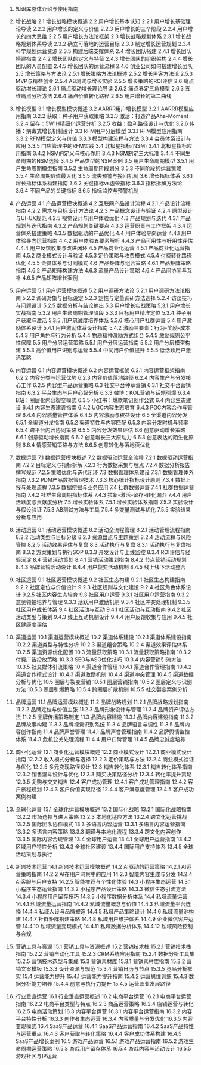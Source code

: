 
1. 知识库总体介绍与使用指南

2. 增长战略
   2.1 增长战略模块概述
   2.2 用户增长基本认知
       2.2.1 用户增长基础理论导读
       2.2.2 用户增长的定义与价值
       2.2.3 用户增长的三个阶段
       2.2.4 用户增长的四大思维
       2.2.5 用户增长方法论框架
   2.3 增长战略规划体系
       2.3.1 增长战略规划体系导读
       2.3.2 确立可落地的运营目标
       2.3.3 制定增长运营规划
       2.3.4 科学规划运营资源
       2.3.5 构建后端支撑体系
   2.4 增长团队搭建
       2.4.1 增长团队搭建指南
       2.4.2 增长团队的定义与特征
       2.4.3 增长团队的组织架构
       2.4.4 增长团队的人员配置
       2.4.5 增长团队的运营流程
       2.4.6 创业公司如何搭建增长团队
   2.5 增长策略与方法论
       2.5.1 增长策略方法论概述
       2.5.2 增长黑客方法论
       2.5.3 MVP与精益创业
       2.5.4 AB测试与增长实验
       2.5.5 增长策略的ROI评估
   2.6 痛点驱动增长理论
       2.6.1 痛点驱动增长理论导读
       2.6.2 痛点界定三角模型
       2.6.3 五维痛点分析方法
       2.6.4 痛点价值转化路径
       2.6.5 用户增长的第二曲线

3. 增长模型
   3.1 增长模型模块概述
   3.2 AARRR用户增长模型
       3.2.1 AARRR模型应用指南
       3.2.2 获取：种子用户获取策略
       3.2.3 激活：打造产品Aha-Moment
       3.2.4 留存：5W1H精细化运营分析
       3.2.5 收益：盈利路径设计与优化
       3.2.6 传播：病毒式增长机制设计
   3.3 RFM用户分层模型
       3.3.1 RFM模型应用指南
       3.3.2 RFM模型定义与价值
       3.3.3 模型构建流程与方法
       3.3.4 会员体系设计与应用
       3.3.5 门店管理中的RFM实践
   3.4 北极星指标(NSM)
       3.4.1 北极星指标应用指南
       3.4.2 NSM的定义与核心作用
       3.4.3 NSM制定三大标准
       3.4.4 不同生命周期的NSM选择
       3.4.5 产品类型的NSM案例
   3.5 用户生命周期模型
       3.5.1 用户生命周期模型指南
       3.5.2 生命周期阶段划分
       3.5.3 不同阶段的运营策略
       3.5.4 生命周期价值最大化
       3.5.5 流失预警与挽回机制
   3.6 增长指标体系
       3.6.1 增长指标体系构建指南
       3.6.2 关键指标vs虚荣指标
       3.6.3 指标拆解方法论
       3.6.4 不同产品的关键指标
       3.6.5 指标监控与预警机制

4. 产品运营
   4.1 产品运营模块概述
   4.2 互联网产品设计流程
       4.2.1 产品设计流程指南
       4.2.2 需求与目标设计方法论
       4.2.3 产品概念设计与验证
       4.2.4 原型设计与UI-UX规范
       4.2.5 视觉设计与用户体验优化
   4.3 产品规划与迭代
       4.3.1 产品规划与迭代指南
       4.3.2 产品规划关键要点
       4.3.3 运营职责与工作框架
       4.3.4 运营体系搭建策略
       4.3.5 数据驱动的产品优化
   4.4 用户体验导向运营
       4.4.1 用户体验导向运营指南
       4.4.2 用户体验五要素解析
       4.4.3 产品可用性与好用性评估
       4.4.4 用户反馈收集与改进闭环
   4.5 产品商业化运营
       4.5.1 产品商业化运营指南
       4.5.2 商业模式设计与验证
       4.5.3 定价策略与收费模式
       4.5.4 付费转化路径优化
       4.5.5 会员体系与订阅模式
   4.6 产品矩阵与组合策略
       4.6.1 产品矩阵策略指南
       4.6.2 产品矩阵构建方法
       4.6.3 流量产品设计策略
       4.6.4 产品间协同与互补
       4.6.5 产品矩阵增长案例

5. 用户运营
   5.1 用户运营模块概述
   5.2 用户调研方法论
       5.2.1 用户调研方法论指南
       5.2.2 调研对象与目标设定
       5.2.3 定性与定量调研方法选择
       5.2.4 访谈技巧与问题设计
       5.2.5 数据分析与结论输出
   5.3 用户增长实战策略
       5.3.1 用户增长实战指南
       5.3.2 用户生命周期管理阶段
       5.3.3 目标用户精准定位
       5.3.4 种子用户获取与激活
       5.3.5 用户忠诚度培养体系
       5.3.6 核心用户社群运营
   5.4 用户激励体系设计
       5.4.1 用户激励体系设计指南
       5.4.2 激励三要素：行为-奖励-成本
       5.4.3 用户角色与行为分析
       5.4.4 物质精神激励方式组合
       5.4.5 激励规则公平性保障
   5.5 用户分层运营策略
       5.5.1 用户分层运营指南
       5.5.2 用户分层模型构建
       5.5.3 高价值用户识别与运营
       5.5.4 中间用户价值提升
       5.5.5 低活跃用户激活策略

6. 内容运营
   6.1 内容运营模块概述
   6.2 内容运营框架
       6.2.1 内容运营框架指南
       6.2.2 内容分类与运营优势
       6.2.3 内容价值落地路径
       6.2.4 内容生产与分发核心工作
       6.2.5 内容型产品运营策略
   6.3 社交平台种草营销
       6.3.1 社交平台营销指南
       6.3.2 平台生态与用户心智分析
       6.3.3 微博：KOL营销与话题引爆
       6.3.4 B站：圈层化内容裂变模式
       6.3.5 小红书：爆款笔记创作公式
   6.4 内容生态建设
       6.4.1 内容生态建设指南
       6.4.2 UGC内容生态培育
       6.4.3 PGC内容合作与管理
       6.4.4 内容质量管控体系
       6.4.5 内容激励与权益设计
   6.5 全渠道内容分发
       6.5.1 全渠道分发指南
       6.5.2 渠道特性与内容匹配
       6.5.3 内容分发时机与频率
       6.5.4 跨平台内容协同策略
       6.5.5 内容分发效果评估
   6.6 创意驱动增长策略
       6.6.1 创意驱动增长指南
       6.6.2 创意增长三大原动力
       6.6.3 创意表达的陌生化原则
       6.6.4 情感营销策略与方法
       6.6.5 创意转化与落地页优化

7. 数据运营
   7.1 数据运营模块概述
   7.2 数据驱动运营全流程
       7.2.1 数据驱动运营指南
       7.2.2 目标定义与指标拆解
       7.2.3 行为数据采集与埋点
       7.2.4 数据分析报告撰写规范
       7.2.5 策略优化与迭代闭环
   7.3 数据管理体系建设
       7.3.1 数据管理体系指南
       7.3.2 PDM产品数据管理技术
       7.3.3 核心统计指标设计原则
       7.3.4 数据上报与处理流程
       7.3.5 数据挖掘与业务应用
   7.4 社群数据运营
       7.4.1 社群数据运营指南
       7.4.2 社群生命周期指标体系
       7.4.3 拉新-激活-留存-转化漏斗
       7.4.4 用户活跃度与贡献度分析
   7.5 增长实验体系
       7.5.1 增长实验体系指南
       7.5.2 实验设计与假设验证
       7.5.3 AB测试方法与工具
       7.5.4 多变量测试与优化
       7.5.5 实验结果分析与应用

8. 活动运营
   8.1 活动运营模块概述
   8.2 活动全流程管理
       8.2.1 活动管理流程指南
       8.2.2 活动类型与目标分级
       8.2.3 资源盘点与主题策划
       8.2.4 活动流程与风险管控
       8.2.5 活动效果评估与复盘
   8.3 活动执行与复盘
       8.3.1 活动执行与复盘指南
       8.3.2 方案策划与执行SOP
       8.3.3 开发设计与上线监控
       8.3.4 ROI评估与经验沉淀
   8.4 营销活动策划
       8.4.1 营销活动策划指南
       8.4.2 节点营销活动规划
       8.4.3 品牌营销活动设计
       8.4.4 用户裂变活动机制
       8.4.5 线上线下活动整合

9. 社区运营
   9.1 社区运营模块概述
   9.2 社区生态构建
       9.2.1 社区生态构建指南
       9.2.2 社区定位与价值设计
       9.2.3 社区规则与文化建设
       9.2.4 社区角色体系设计
       9.2.5 社区内容生态培育
   9.3 社区用户运营
       9.3.1 社区用户运营指南
       9.3.2 意见领袖培养与管理
       9.3.3 活跃用户激励机制
       9.3.4 社区冲突处理机制
       9.3.5 社区用户成长体系
   9.4 社区活动与互动
       9.4.1 社区活动与互动指南
       9.4.2 社区活动类型与策划
       9.4.3 线上互动机制设计
       9.4.4 用户反馈收集与应用
       9.4.5 社区健康度评估

10. 渠道运营
    10.1 渠道运营模块概述
    10.2 渠道体系建设
        10.2.1 渠道体系建设指南
        10.2.2 渠道类型与特性分析
        10.2.3 渠道组合策略
        10.2.4 渠道效果评估体系
        10.2.5 渠道资源优化配置
    10.3 流量获取策略
        10.3.1 流量获取策略指南
        10.3.2 付费广告投放策略
        10.3.3 SEO与ASO优化技巧
        10.3.4 内容营销引流方法
        10.3.5 社交媒体引流策略
    10.4 渠道合作管理
        10.4.1 渠道合作管理指南
        10.4.2 渠道合作模式设计
        10.4.3 渠道激励机制
        10.4.4 渠道冲突管理
        10.4.5 渠道数据分析与优化
    10.5 圈层与裂变营销
        10.5.1 圈层营销指南
        10.5.2 圈层定义与识别方法
        10.5.3 圈层引爆策略
        10.5.4 跨圈层扩散机制
        10.5.5 社交裂变案例分析

11. 品牌运营
    11.1 品牌运营模块概述
    11.2 品牌战略规划
        11.2.1 品牌战略规划指南
        11.2.2 品牌定位与价值主张
        11.2.3 品牌形象设计与管理
        11.2.4 品牌资产评估方法
        11.2.5 品牌传播策略制定
    11.3 品牌内容建设
        11.3.1 品牌内容建设指南
        11.3.2 品牌故事构建
        11.3.3 品牌视觉识别系统
        11.3.4 品牌语言与调性
        11.3.5 品牌内容创作指南
    11.4 品牌声誉管理
        11.4.1 品牌声誉管理指南
        11.4.2 品牌舆情监控体系
        11.4.3 危机公关处理流程
        11.4.4 用户口碑管理
        11.4.5 品牌忠诚度培养

12. 商业化运营
    12.1 商业化运营模块概述
    12.2 商业模式设计
        12.2.1 商业模式设计指南
        12.2.2 收入模式分析与选择
        12.2.3 定价策略与方法
        12.2.4 商业模式验证与优化
        12.2.5 多元变现路径设计
    12.3 销售转化体系
        12.3.1 销售转化体系指南
        12.3.2 销售漏斗设计与优化
        12.3.3 购买决策路径分析
        12.3.4 转化率提升策略
        12.3.5 复购与交叉销售
    12.4 客户成功管理
        12.4.1 客户成功管理指南
        12.4.2 客户旅程规划
        12.4.3 客户价值实现路径
        12.4.4 客户满意度管理
        12.4.5 客户成功案例构建

13. 全球化运营
    13.1 全球化运营模块概述
    13.2 国际化战略
        13.2.1 国际化战略指南
        13.2.2 市场选择与进入策略
        13.2.3 本地化适应方法
        13.2.4 跨文化运营挑战
        13.2.5 国际团队协作模式
    13.3 多语言内容运营
        13.3.1 多语言内容运营指南
        13.3.2 多语言内容策略
        13.3.3 翻译与本地化流程
        13.3.4 跨文化内容创作
        13.3.5 国际内容合规管理
    13.4 全球用户运营
        13.4.1 全球用户运营指南
        13.4.2 区域用户特性分析
        13.4.3 全球社区建设
        13.4.4 国际用户支持体系
        13.4.5 全球活动策划与执行

14. 新兴技术运营
    14.1 新兴技术运营模块概述
    14.2 AI驱动的运营策略
        14.2.1 AI运营策略指南
        14.2.2 AI在用户洞察中的应用
        14.2.3 智能内容生成与分发
        14.2.4 AI客服与用户支持
        14.2.5 智能推荐与个性化体验
    14.3 小程序生态运营
        14.3.1 小程序生态运营指南
        14.3.2 小程序产品设计策略
        14.3.3 微信生态引流方法
        14.3.4 小程序用户留存技巧
        14.3.5 小程序数据分析体系
    14.4 私域流量运营
        14.4.1 私域流量运营指南
        14.4.2 私域流量概念与价值
        14.4.3 私域流量平台选择
        14.4.4 私域人设与品牌塑造
        14.4.5 私域产品策略设计
        14.4.6 私域流量池构建
        14.4.7 社群矩阵搭建策略
        14.4.8 私域用户维护体系
        14.4.9 企业微信客户运营
        14.4.10 私域流量变现模式
        14.4.11 私域数据分析体系
        14.4.12 私域风险控制与合规

15. 营销工具与资源
    15.1 营销工具与资源概述
    15.2 营销技术栈
        15.2.1 营销技术栈指南
        15.2.2 营销自动化工具
        15.2.3 CRM系统应用指南
        15.2.4 数据分析工具集
        15.2.5 营销技术选型与集成
    15.3 营销素材库
        15.3.1 营销素材库指南
        15.3.2 营销文案模板
        15.3.3 设计资源与规范
        15.3.4 营销日历与节点
        15.3.5 竞品分析框架
    15.4 运营能力提升
        15.4.1 运营能力提升指南
        15.4.2 运营思维训练
        15.4.3 数据分析能力培养
        15.4.4 创意与执行力提升
        15.4.5 运营职业发展路径

16. 行业垂直运营
    16.1 行业垂直运营概述
    16.2 电商平台运营
        16.2.1 电商平台运营指南
        16.2.2 电商平台类型与特点
        16.2.3 商品运营策略
        16.2.4 店铺运营与转化
        16.2.5 电商活动策划
    16.3 内容平台运营
        16.3.1 内容平台运营指南
        16.3.2 内容平台特性分析
        16.3.3 创作者生态运营
        16.3.4 内容质量与分发优化
        16.3.5 内容变现模式
    16.4 SaaS产品运营
        16.4.1 SaaS产品运营指南
        16.4.2 SaaS产品特性与运营重点
        16.4.3 客户获取与转化策略
        16.4.4 客户成功体系构建
        16.4.5 SaaS产品增长案例
    16.5 游戏产品运营
        16.5.1 游戏产品运营指南
        16.5.2 游戏生命周期运营策略
        16.5.3 游戏用户留存体系
        16.5.4 游戏内容与活动设计
        16.5.5 游戏社区与IP运营